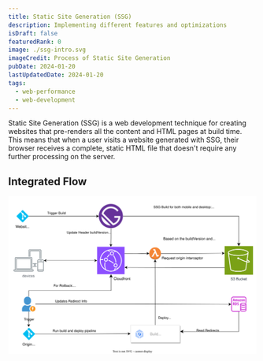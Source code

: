 ```yaml
---
title: Static Site Generation (SSG)
description: Implementing different features and optimizations
isDraft: false
featuredRank: 0
image: ./ssg-intro.svg
imageCredit: Process of Static Site Generation
pubDate: 2024-01-20
lastUpdatedDate: 2024-01-20
tags:
  - web-performance
  - web-development
---
```


Static Site Generation (SSG) is a web development technique for creating websites that pre-renders all the content and HTML pages at build time. This means that when a user visits a website generated with SSG, their browser receives a complete, static HTML file that doesn't require any further processing on the server.

## Integrated Flow

![SSG Cloudfront Architecture Diagram](./ssg-cloudfront-arch.svg)
